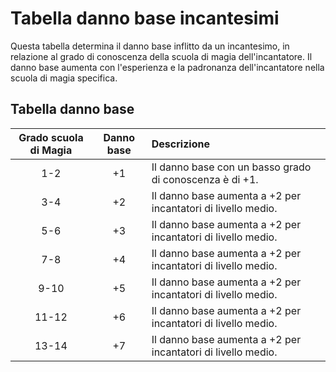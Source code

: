 # Tabella danno base incantesimi
Questa tabella determina il danno base inflitto da un incantesimo, in relazione al grado di conoscenza della scuola di magia dell'incantatore. Il danno base aumenta con l'esperienza e la padronanza dell'incantatore nella scuola di magia specifica.

## Tabella danno base
| Grado scuola di Magia | Danno base  | Descrizione                                                  |
| :-------------------: | :---------: | :----------------------------------------------------------- |
| 1-2                   | +1          | Il danno base con un basso grado di conoscenza è di +1.      |
| 3-4                   | +2          | Il danno base aumenta a +2 per incantatori di livello medio. |
| 5-6                   | +3          | Il danno base aumenta a +2 per incantatori di livello medio. |
| 7-8                   | +4          | Il danno base aumenta a +2 per incantatori di livello medio. |
| 9-10                  | +5          | Il danno base aumenta a +2 per incantatori di livello medio. |
| 11-12                 | +6          | Il danno base aumenta a +2 per incantatori di livello medio. |
| 13-14                 | +7          | Il danno base aumenta a +2 per incantatori di livello medio. |
